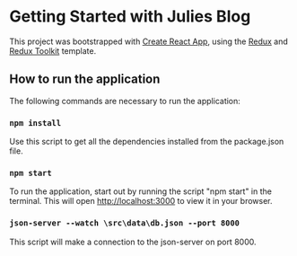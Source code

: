 # Getting Started with Julies Blog

This project was bootstrapped with [Create React App](https://github.com/facebook/create-react-app), using the [Redux](https://redux.js.org/) and [Redux Toolkit](https://redux-toolkit.js.org/) template.

## How to run the application

The following commands are necessary to run the application:

### `npm install`

Use this script to get all the dependencies installed from the package.json file.


### `npm start`

To run the application, start out by running the script "npm start" in the terminal.
This will open [http://localhost:3000](http://localhost:3000) to view it in your browser.


### `json-server --watch \src\data\db.json --port 8000`

This script will make a connection to the json-server on port 8000. 



